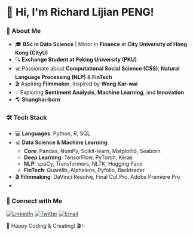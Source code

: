 # 👋 Hi, I'm **Richard Lijian PENG**!

### 🚀 About Me
- 🎓 **BSc in Data Science** | Minor in **Finance** at **City University of Hong Kong (CityU)**
- 🔍 **Exchange Student at Peking University (PKU)**
- 📊 Passionate about **Computational Social Science (CSS)**, **Natural Language Processing (NLP)** & **FinTech**
- 🎬 Aspiring **Filmmaker**, Inspired by **Wong Kar-wai**
- 💡 Exploring **Sentiment Analysis**, **Machine Learning**, and **Innovation**
- 🌎 **Shanghai-born** 

### 🛠 Tech Stack
- 💻 **Languages**: Python, R, SQL
- 📊 **Data Science & Machine Learning**: 
  - **Core**: Pandas, NumPy, Scikit-learn, Matplotlib, Seaborn  
  - **Deep Learning**: TensorFlow, PyTorch, Keras  
  - **NLP**: spaCy, Transformers, NLTK, Hugging Face  
  - **FinTech**: Quantlib, Alphalens, Pyfolio, Backtrader
- 🎬 **Filmmaking**: DaVinci Resolve, Final Cut Pro, Adobe Premiere Pro
- 
### 🔗 Connect with Me
[![LinkedIn](https://img.shields.io/badge/-LinkedIn-blue?style=flat&logo=Linkedin&logoColor=white)](你的LinkedIn链接)
[![Twitter](https://img.shields.io/badge/-Twitter-blue?style=flat&logo=Twitter&logoColor=white)](你的Twitter链接)
[![Email](https://img.shields.io/badge/Email-D14836?style=flat&logo=gmail&logoColor=white)](mailto:richardpangsh@gmail.com)


🚀 Happy Coding & Creating! 🎬✨
